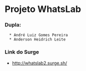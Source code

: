 # Projeto WhatsLab

   ### Dupla: 
      * André Luiz Gomes Pereira
      * Anderson Heidrich Leite

### Link do Surge
* http://whatslab2.surge.sh/
